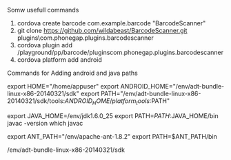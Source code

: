 Somw usefull commands

1. cordova create barcode com.example.barcode "BarcodeScanner"
2. git clone https://github.com/wildabeast/BarcodeScanner.git plugins\com.phonegap.plugins.barcodescanner
3. cordova plugin add /playground/pp/barcode/pluginscom.phonegap.plugins.barcodescanner
4. cordova platform add android


Commands for Adding android and java paths

export HOME="/home/appuser"
export ANDROID_HOME="/env/adt-bundle-linux-x86-20140321/sdk"
export PATH="/env/adt-bundle-linux-x86-20140321/sdk/tools:$ANDROID_HOME/platform_tools:$PATH"



export JAVA_HOME=/env/jdk1.6.0_25
export PATH=$PATH:$JAVA_HOME/bin
javac -version
which javac


export ANT_PATH="/env/apache-ant-1.8.2"
export PATH=$ANT_PATH/bin



/env/adt-bundle-linux-x86-20140321/sdk




